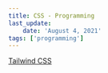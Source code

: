 ```yaml
---
title: CSS - Programming
last_update:
    date: 'August 4, 2021'
tags: ['programming']
---
```


[Tailwind CSS](https://www.creative-tim.com/learning-lab/tailwind-starter-kit/documentation/quick-start)
